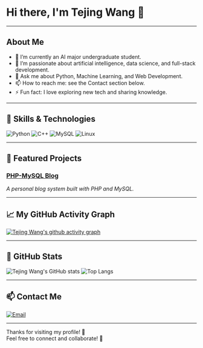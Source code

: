 # Hi there, I'm Tejing Wang 👋

---

## About Me

- 🔭 I’m currently an AI major undergraduate student.
- 🌱 I’m passionate about artificial intelligence, data science, and full-stack development.
- 💬 Ask me about Python, Machine Learning, and Web Development.
- 📫 How to reach me: see the Contact section below.
- ⚡ Fun fact: I love exploring new tech and sharing knowledge.

---

## 🚀 Skills & Technologies

![Python](https://img.shields.io/badge/Python-3776AB?style=flat-square&logo=python&logoColor=white)
![C++](https://img.shields.io/badge/C++-00599C?style=flat-square&logo=c%2B%2B&logoColor=white)
![MySQL](https://img.shields.io/badge/MySQL-4479A1?style=flat-square&logo=mysql&logoColor=white)
![Linux](https://img.shields.io/badge/Linux-FCC624?style=flat-square&logo=linux&logoColor=black)

---

## 📂 Featured Projects

### [PHP-MySQL Blog](https://github.com/dank666/blog-php-mysql)  
*A personal blog system built with PHP and MySQL.*  

---

## 📈 My GitHub Activity Graph

[![Tejing Wang's github activity graph](https://github-readme-activity-graph.vercel.app/graph?username=dank666&theme=github-compact&custom_title=This%20is%20a%20title&hide_border=true)](https://github.com/ashutosh00710/github-readme-activity-graph)

---

## 🧾 GitHub Stats

![Tejing Wang's GitHub stats](https://github-readme-stats.vercel.app/api?username=dank666&show_icons=true&hide_title=true&hide_border=true&theme=default&bg_color=00000000)
![Top Langs](https://github-readme-stats.vercel.app/api/top-langs/?username=dank666&layout=compact&hide_border=true&theme=default&bg_color=00000000)

---

## 📫 Contact Me

[![Email](https://img.shields.io/badge/Email-Gmail-blue?style=flat-square&logo=gmail&logoColor=white)](mailto:wtejing@gmail.com)  

---

Thanks for visiting my profile! 🌟  
Feel free to connect and collaborate! 🚀

